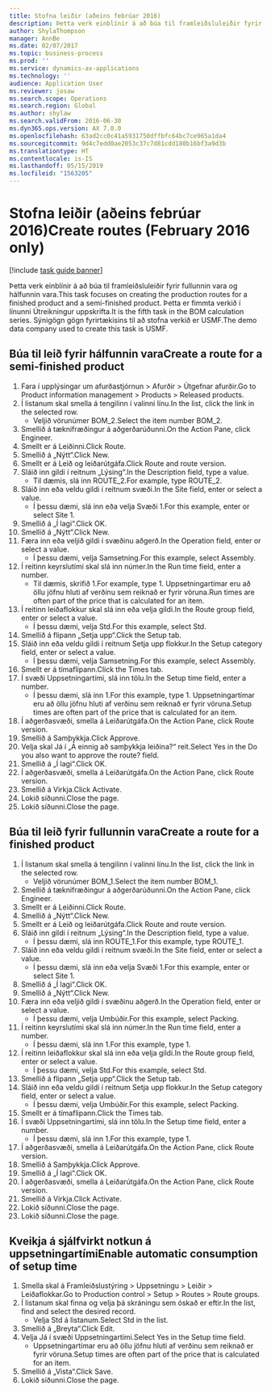 ```yaml
---
title: Stofna leiðir (aðeins febrúar 2016)
description: Þetta verk einblínir á að búa til framleiðsluleiðir fyrir fullunnin vara og hálfunnin vara.
author: ShylaThompson
manager: AnnBe
ms.date: 02/07/2017
ms.topic: business-process
ms.prod: ''
ms.service: dynamics-ax-applications
ms.technology: ''
audience: Application User
ms.reviewer: josaw
ms.search.scope: Operations
ms.search.region: Global
ms.author: shylaw
ms.search.validFrom: 2016-06-30
ms.dyn365.ops.version: AX 7.0.0
ms.openlocfilehash: 63ad2cc0c41a5931750dffbfc64bc7ce965a1da4
ms.sourcegitcommit: 9d4c7edd0ae2053c37c7d81cdd180b16bf3a9d3b
ms.translationtype: HT
ms.contentlocale: is-IS
ms.lasthandoff: 05/15/2019
ms.locfileid: "1563205"
---
```

# <a name="create-routes-february-2016-only"></a><span data-ttu-id="dacbc-103">Stofna leiðir (aðeins febrúar 2016)</span><span class="sxs-lookup"><span data-stu-id="dacbc-103">Create routes (February 2016 only)</span></span>

[!include [task guide banner](../../includes/task-guide-banner.md)]

<span data-ttu-id="dacbc-104">Þetta verk einblínir á að búa til framleiðsluleiðir fyrir fullunnin vara og hálfunnin vara.</span><span class="sxs-lookup"><span data-stu-id="dacbc-104">This task focuses on creating the production routes for a finished product and a semi-finished product.</span></span> <span data-ttu-id="dacbc-105">Þetta er fimmta verkið í línunni Útreikningur uppskrifta.</span><span class="sxs-lookup"><span data-stu-id="dacbc-105">It is the fifth task in the BOM calculation series.</span></span> <span data-ttu-id="dacbc-106">Sýnigögn gögn fyrirtækisins til að stofna verkið er USMF.</span><span class="sxs-lookup"><span data-stu-id="dacbc-106">The demo data company used to create this task is USMF.</span></span>


## <a name="create-a-route-for-a-semi-finished-product"></a><span data-ttu-id="dacbc-107">Búa til leið fyrir hálfunnin vara</span><span class="sxs-lookup"><span data-stu-id="dacbc-107">Create a route for a semi-finished product</span></span>
1. <span data-ttu-id="dacbc-108">Fara í upplýsingar um afurðastjórnun > Afurðir > Útgefnar afurðir.</span><span class="sxs-lookup"><span data-stu-id="dacbc-108">Go to Product information management > Products > Released products.</span></span>
2. <span data-ttu-id="dacbc-109">Í listanum skal smella á tengilinn í valinni línu.</span><span class="sxs-lookup"><span data-stu-id="dacbc-109">In the list, click the link in the selected row.</span></span>
    * <span data-ttu-id="dacbc-110">Veljið vörunúmer BOM_2.</span><span class="sxs-lookup"><span data-stu-id="dacbc-110">Select the item number BOM_2.</span></span>  
3. <span data-ttu-id="dacbc-111">Smellið á tæknifræðingur á aðgerðarúðunni.</span><span class="sxs-lookup"><span data-stu-id="dacbc-111">On the Action Pane, click Engineer.</span></span>
4. <span data-ttu-id="dacbc-112">Smellt er á Leiðinni.</span><span class="sxs-lookup"><span data-stu-id="dacbc-112">Click Route.</span></span>
5. <span data-ttu-id="dacbc-113">Smellið á „Nýtt“.</span><span class="sxs-lookup"><span data-stu-id="dacbc-113">Click New.</span></span>
6. <span data-ttu-id="dacbc-114">Smellt er á Leið og leiðarútgáfa.</span><span class="sxs-lookup"><span data-stu-id="dacbc-114">Click Route and route version.</span></span>
7. <span data-ttu-id="dacbc-115">Sláið inn gildi í reitnum „Lýsing“.</span><span class="sxs-lookup"><span data-stu-id="dacbc-115">In the Description field, type a value.</span></span>
    * <span data-ttu-id="dacbc-116">Til dæmis, slá inn ROUTE_2.</span><span class="sxs-lookup"><span data-stu-id="dacbc-116">For example, type ROUTE_2.</span></span>  
8. <span data-ttu-id="dacbc-117">Sláið inn eða veldu gildi í reitnum svæði.</span><span class="sxs-lookup"><span data-stu-id="dacbc-117">In the Site field, enter or select a value.</span></span>
    * <span data-ttu-id="dacbc-118">Í þessu dæmi, slá inn eða velja Svæði 1.</span><span class="sxs-lookup"><span data-stu-id="dacbc-118">For this example, enter or select Site 1.</span></span>  
9. <span data-ttu-id="dacbc-119">Smellið á „Í lagi“.</span><span class="sxs-lookup"><span data-stu-id="dacbc-119">Click OK.</span></span>
10. <span data-ttu-id="dacbc-120">Smellið á „Nýtt“.</span><span class="sxs-lookup"><span data-stu-id="dacbc-120">Click New.</span></span>
11. <span data-ttu-id="dacbc-121">Færa inn eða veljið gildi í svæðinu aðgerð.</span><span class="sxs-lookup"><span data-stu-id="dacbc-121">In the Operation field, enter or select a value.</span></span>
    * <span data-ttu-id="dacbc-122">Í þessu dæmi, velja Samsetning.</span><span class="sxs-lookup"><span data-stu-id="dacbc-122">For this example, select Assembly.</span></span>  
12. <span data-ttu-id="dacbc-123">Í reitinn keyrslutími skal slá inn númer.</span><span class="sxs-lookup"><span data-stu-id="dacbc-123">In the Run time field, enter a number.</span></span>
    * <span data-ttu-id="dacbc-124">Til dæmis, skrifið 1.</span><span class="sxs-lookup"><span data-stu-id="dacbc-124">For example, type 1.</span></span> <span data-ttu-id="dacbc-125">Uppsetningartímar eru að öllu jöfnu hluti af verðinu sem reiknað er fyrir vöruna.</span><span class="sxs-lookup"><span data-stu-id="dacbc-125">Run times are often part of the price that is calculated for an item.</span></span>  
13. <span data-ttu-id="dacbc-126">Í reitinn leiðaflokkur skal slá inn eða velja gildi.</span><span class="sxs-lookup"><span data-stu-id="dacbc-126">In the Route group field, enter or select a value.</span></span>
    * <span data-ttu-id="dacbc-127">Í þessu dæmi, velja Std.</span><span class="sxs-lookup"><span data-stu-id="dacbc-127">For this example, select Std.</span></span>  
14. <span data-ttu-id="dacbc-128">Smellið á flipann „Setja upp“.</span><span class="sxs-lookup"><span data-stu-id="dacbc-128">Click the Setup tab.</span></span>
15. <span data-ttu-id="dacbc-129">Sláið inn eða veldu gildi í reitnum Setja upp flokkur.</span><span class="sxs-lookup"><span data-stu-id="dacbc-129">In the Setup category field, enter or select a value.</span></span>
    * <span data-ttu-id="dacbc-130">Í þessu dæmi, velja Samsetning.</span><span class="sxs-lookup"><span data-stu-id="dacbc-130">For this example, select Assembly.</span></span>  
16. <span data-ttu-id="dacbc-131">Smellt er á tímaflipann.</span><span class="sxs-lookup"><span data-stu-id="dacbc-131">Click the Times tab.</span></span>
17. <span data-ttu-id="dacbc-132">Í svæði Uppsetningartími, slá inn tölu.</span><span class="sxs-lookup"><span data-stu-id="dacbc-132">In the Setup time field, enter a number.</span></span>
    * <span data-ttu-id="dacbc-133">Í þessu dæmi, slá inn 1.</span><span class="sxs-lookup"><span data-stu-id="dacbc-133">For this example, type 1.</span></span> <span data-ttu-id="dacbc-134">Uppsetningartímar eru að öllu jöfnu hluti af verðinu sem reiknað er fyrir vöruna.</span><span class="sxs-lookup"><span data-stu-id="dacbc-134">Setup times are often part of the price that is calculated for an item.</span></span>  
18. <span data-ttu-id="dacbc-135">Í aðgerðasvæði, smella á Leiðarútgáfa.</span><span class="sxs-lookup"><span data-stu-id="dacbc-135">On the Action Pane, click Route version.</span></span>
19. <span data-ttu-id="dacbc-136">Smellið á Samþykkja.</span><span class="sxs-lookup"><span data-stu-id="dacbc-136">Click Approve.</span></span>
20. <span data-ttu-id="dacbc-137">Velja skal Já í „Á einnig að samþykkja leiðina?“ reit.</span><span class="sxs-lookup"><span data-stu-id="dacbc-137">Select Yes in the Do you also want to approve the route? field.</span></span>
21. <span data-ttu-id="dacbc-138">Smellið á „Í lagi“.</span><span class="sxs-lookup"><span data-stu-id="dacbc-138">Click OK.</span></span>
22. <span data-ttu-id="dacbc-139">Í aðgerðasvæði, smella á Leiðarútgáfa.</span><span class="sxs-lookup"><span data-stu-id="dacbc-139">On the Action Pane, click Route version.</span></span>
23. <span data-ttu-id="dacbc-140">Smellið á Virkja.</span><span class="sxs-lookup"><span data-stu-id="dacbc-140">Click Activate.</span></span>
24. <span data-ttu-id="dacbc-141">Lokið síðunni.</span><span class="sxs-lookup"><span data-stu-id="dacbc-141">Close the page.</span></span>
25. <span data-ttu-id="dacbc-142">Lokið síðunni.</span><span class="sxs-lookup"><span data-stu-id="dacbc-142">Close the page.</span></span>

## <a name="create-a-route-for-a-finished-product"></a><span data-ttu-id="dacbc-143">Búa til leið fyrir fullunnin vara</span><span class="sxs-lookup"><span data-stu-id="dacbc-143">Create a route for a finished product</span></span>
1. <span data-ttu-id="dacbc-144">Í listanum skal smella á tengilinn í valinni línu.</span><span class="sxs-lookup"><span data-stu-id="dacbc-144">In the list, click the link in the selected row.</span></span>
    * <span data-ttu-id="dacbc-145">Veljið vörunúmer BOM_1.</span><span class="sxs-lookup"><span data-stu-id="dacbc-145">Select the item number BOM_1.</span></span>  
2. <span data-ttu-id="dacbc-146">Smellið á tæknifræðingur á aðgerðarúðunni.</span><span class="sxs-lookup"><span data-stu-id="dacbc-146">On the Action Pane, click Engineer.</span></span>
3. <span data-ttu-id="dacbc-147">Smellt er á Leiðinni.</span><span class="sxs-lookup"><span data-stu-id="dacbc-147">Click Route.</span></span>
4. <span data-ttu-id="dacbc-148">Smellið á „Nýtt“.</span><span class="sxs-lookup"><span data-stu-id="dacbc-148">Click New.</span></span>
5. <span data-ttu-id="dacbc-149">Smellt er á Leið og leiðarútgáfa.</span><span class="sxs-lookup"><span data-stu-id="dacbc-149">Click Route and route version.</span></span>
6. <span data-ttu-id="dacbc-150">Sláið inn gildi í reitnum „Lýsing“.</span><span class="sxs-lookup"><span data-stu-id="dacbc-150">In the Description field, type a value.</span></span>
    * <span data-ttu-id="dacbc-151">Í þessu dæmi, slá inn ROUTE_1.</span><span class="sxs-lookup"><span data-stu-id="dacbc-151">For this example, type ROUTE_1.</span></span>  
7. <span data-ttu-id="dacbc-152">Sláið inn eða veldu gildi í reitnum svæði.</span><span class="sxs-lookup"><span data-stu-id="dacbc-152">In the Site field, enter or select a value.</span></span>
    * <span data-ttu-id="dacbc-153">Í þessu dæmi, slá inn eða velja Svæði 1.</span><span class="sxs-lookup"><span data-stu-id="dacbc-153">For this example, enter or select Site 1.</span></span>  
8. <span data-ttu-id="dacbc-154">Smellið á „Í lagi“.</span><span class="sxs-lookup"><span data-stu-id="dacbc-154">Click OK.</span></span>
9. <span data-ttu-id="dacbc-155">Smellið á „Nýtt“.</span><span class="sxs-lookup"><span data-stu-id="dacbc-155">Click New.</span></span>
10. <span data-ttu-id="dacbc-156">Færa inn eða veljið gildi í svæðinu aðgerð.</span><span class="sxs-lookup"><span data-stu-id="dacbc-156">In the Operation field, enter or select a value.</span></span>
    * <span data-ttu-id="dacbc-157">Í þessu dæmi, velja Umbúðir.</span><span class="sxs-lookup"><span data-stu-id="dacbc-157">For this example, select Packing.</span></span>  
11. <span data-ttu-id="dacbc-158">Í reitinn keyrslutími skal slá inn númer.</span><span class="sxs-lookup"><span data-stu-id="dacbc-158">In the Run time field, enter a number.</span></span>
    * <span data-ttu-id="dacbc-159">Í þessu dæmi, slá inn 1.</span><span class="sxs-lookup"><span data-stu-id="dacbc-159">For this example, type 1.</span></span>  
12. <span data-ttu-id="dacbc-160">Í reitinn leiðaflokkur skal slá inn eða velja gildi.</span><span class="sxs-lookup"><span data-stu-id="dacbc-160">In the Route group field, enter or select a value.</span></span>
    * <span data-ttu-id="dacbc-161">Í þessu dæmi, velja Std.</span><span class="sxs-lookup"><span data-stu-id="dacbc-161">For this example, select Std.</span></span>  
13. <span data-ttu-id="dacbc-162">Smellið á flipann „Setja upp“.</span><span class="sxs-lookup"><span data-stu-id="dacbc-162">Click the Setup tab.</span></span>
14. <span data-ttu-id="dacbc-163">Sláið inn eða veldu gildi í reitnum Setja upp flokkur.</span><span class="sxs-lookup"><span data-stu-id="dacbc-163">In the Setup category field, enter or select a value.</span></span>
    * <span data-ttu-id="dacbc-164">Í þessu dæmi, velja Umbúðir.</span><span class="sxs-lookup"><span data-stu-id="dacbc-164">For this example, select Packing.</span></span>  
15. <span data-ttu-id="dacbc-165">Smellt er á tímaflipann.</span><span class="sxs-lookup"><span data-stu-id="dacbc-165">Click the Times tab.</span></span>
16. <span data-ttu-id="dacbc-166">Í svæði Uppsetningartími, slá inn tölu.</span><span class="sxs-lookup"><span data-stu-id="dacbc-166">In the Setup time field, enter a number.</span></span>
    * <span data-ttu-id="dacbc-167">Í þessu dæmi, slá inn 1.</span><span class="sxs-lookup"><span data-stu-id="dacbc-167">For this example, type 1.</span></span>  
17. <span data-ttu-id="dacbc-168">Í aðgerðasvæði, smella á Leiðarútgáfa.</span><span class="sxs-lookup"><span data-stu-id="dacbc-168">On the Action Pane, click Route version.</span></span>
18. <span data-ttu-id="dacbc-169">Smellið á Samþykkja.</span><span class="sxs-lookup"><span data-stu-id="dacbc-169">Click Approve.</span></span>
19. <span data-ttu-id="dacbc-170">Smellið á „Í lagi“.</span><span class="sxs-lookup"><span data-stu-id="dacbc-170">Click OK.</span></span>
20. <span data-ttu-id="dacbc-171">Í aðgerðasvæði, smella á Leiðarútgáfa.</span><span class="sxs-lookup"><span data-stu-id="dacbc-171">On the Action Pane, click Route version.</span></span>
21. <span data-ttu-id="dacbc-172">Smellið á Virkja.</span><span class="sxs-lookup"><span data-stu-id="dacbc-172">Click Activate.</span></span>
22. <span data-ttu-id="dacbc-173">Lokið síðunni.</span><span class="sxs-lookup"><span data-stu-id="dacbc-173">Close the page.</span></span>
23. <span data-ttu-id="dacbc-174">Lokið síðunni.</span><span class="sxs-lookup"><span data-stu-id="dacbc-174">Close the page.</span></span>

## <a name="enable-automatic-consumption-of-setup-time"></a><span data-ttu-id="dacbc-175">Kveikja á sjálfvirkt notkun á uppsetningartími</span><span class="sxs-lookup"><span data-stu-id="dacbc-175">Enable automatic consumption of setup time</span></span>
1. <span data-ttu-id="dacbc-176">Smella skal á Framleiðslustýring > Uppsetningu > Leiðir > Leiðaflokkar.</span><span class="sxs-lookup"><span data-stu-id="dacbc-176">Go to Production control > Setup > Routes > Route groups.</span></span>
2. <span data-ttu-id="dacbc-177">Í listanum skal finna og velja þá skráningu sem óskað er eftir.</span><span class="sxs-lookup"><span data-stu-id="dacbc-177">In the list, find and select the desired record.</span></span>
    * <span data-ttu-id="dacbc-178">Velja Std á listanum.</span><span class="sxs-lookup"><span data-stu-id="dacbc-178">Select Std in the list.</span></span>  
3. <span data-ttu-id="dacbc-179">Smellið á „Breyta“.</span><span class="sxs-lookup"><span data-stu-id="dacbc-179">Click Edit.</span></span>
4. <span data-ttu-id="dacbc-180">Velja Já í svæði Uppsetningartími.</span><span class="sxs-lookup"><span data-stu-id="dacbc-180">Select Yes in the Setup time field.</span></span>
    * <span data-ttu-id="dacbc-181">Uppsetningartímar eru að öllu jöfnu hluti af verðinu sem reiknað er fyrir vöruna.</span><span class="sxs-lookup"><span data-stu-id="dacbc-181">Setup times are often part of the price that is calculated for an item.</span></span>  
5. <span data-ttu-id="dacbc-182">Smellið á „Vista“.</span><span class="sxs-lookup"><span data-stu-id="dacbc-182">Click Save.</span></span>
6. <span data-ttu-id="dacbc-183">Lokið síðunni.</span><span class="sxs-lookup"><span data-stu-id="dacbc-183">Close the page.</span></span>

